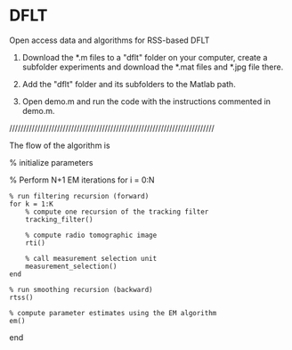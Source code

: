 # DFLT
Open access data and algorithms for RSS-based DFLT

1. Download the *.m files to a "dflt" folder on your computer, create a subfolder experiments and download the *.mat files and *.jpg file there.

2. Add the "dflt" folder and its subfolders to the Matlab path.

3. Open demo.m and run the code with the instructions commented in demo.m.

/////////////////////////////////////////////////////////////////////////

The flow of the algorithm is

% initialize parameters

% Perform N+1 EM iterations
for i = 0:N

    % run filtering recursion (forward)
    for k = 1:K
        % compute one recursion of the tracking filter
        tracking_filter()

        % compute radio tomographic image
        rti()

        % call measurement selection unit
        measurement_selection()
    end

    % run smoothing recursion (backward)
    rtss()

    % compute parameter estimates using the EM algorithm
    em()
end
